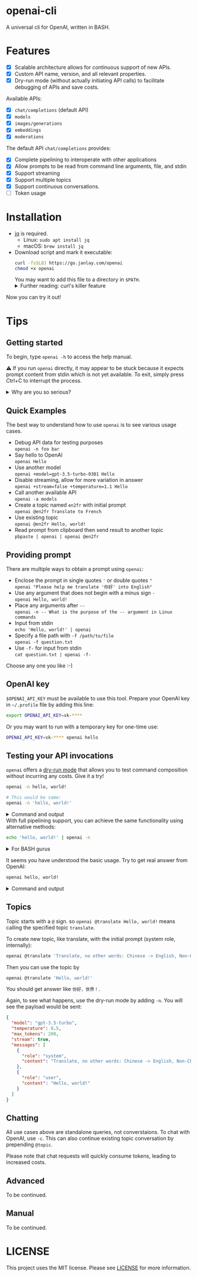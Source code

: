 # openai-cli
A universal cli for OpenAI, written in BASH.

# Features
- [x] Scalable architecture allows for continuous support of new APIs.
- [x] Custom API name, version, and all relevant properties.
- [x] Dry-run mode (without actually initiating API calls) to facilitate debugging of APIs and save costs.

Available APIs:
- [x] `chat/completions` (default API)
- [x] `models`
- [x] `images/generations`
- [x] `embeddings`
- [x] `moderations`

The default API `chat/completions` provides:
- [x] Complete pipelining to interoperate with other applications
- [x] Allow prompts to be read from command line arguments, file, and stdin
- [x] Support streaming
- [x] Support multiple topics
- [x] Support continuous conversations.
- [ ] Token usage

# Installation
- [jq](https://stedolan.github.io/jq/) is required.
  - Linux: `sudo apt install jq`
  - macOS: `brew install jq`
- Download script and mark it executable:
  ```bash
  curl -fsSLOJ https://go.janlay.com/openai
  chmod +x openai
  ```
  You may want to add this file to a directory in `$PATH`. 
  <details>
  <summary>Further reading: curl's killer feature</summary>
  <a href="https://daniel.haxx.se/blog/2020/09/10/store-the-curl-output-over-there/"><code>-OJ</code> is a killer feature</a>
  </details>

Now you can try it out!

# Tips
## Getting started
To begin, type `openai -h` to access the help manual.

⚠️ If you run `openai` directly, it may appear to be stuck because it expects prompt content from stdin which is not yet available. To exit, simply press Ctrl+C to interrupt the process.

<details>
  <summary>Why are you so serious?</summary>
  
What happens when the `openai` command is executed without any parameters? It means that:
- The default API used will be `chat/completions`, and the schema version will be `v1`.
- The prompt will be read from stdin.
- The program will wait for input while stdin remains empty.
</details>

## Quick Examples
The best way to understand how to use `openai` is to see various usage cases.
- Debug API data for testing purposes  
  `openai -n foo bar`
- Say hello to OpenAI  
  `openai Hello`
- Use another model  
  `openai +model=gpt-3.5-turbo-0301 Hello`
- Disable streaming, allow for more variation in answer  
  `openai +stream=false +temperature=1.1 Hello`
- Call another available API  
  `openai -a models`
- Create a topic named `en2fr` with initial prompt  
  `openai @en2fr Translate to French`
- Use existing topic  
  `openai @en2fr Hello, world!`
- Read prompt from clipboard then send result to another topic  
  `pbpaste | openai | openai @en2fr`

## Providing prompt
There are multiple ways to obtain a prompt using `openai`:
- Enclose the prompt in single quotes `'` or double quotes `"`  
  `openai "Please help me translate '你好' into English"`
- Use any argument that does not begin with a minus sign `-`  
  `openai Hello, world!`
- Place any arguments after `--`  
  `openai -n -- What is the purpose of the -- argument in Linux commands`
- Input from stdin  
  `echo 'Hello, world!' | openai`
- Specify a file path with `-f /path/to/file`  
  `openai -f question.txt`
- Use `-f-` for input from stdin  
  `cat question.txt | openai -f-`

Choose any one you like :-)

## OpenAI key
`$OPENAI_API_KEY` must be available to use this tool. Prepare your OpenAI key in `~/.profile` file by adding this line:
```bash
export OPENAI_API_KEY=sk-****
```
Or you may want to run with a temporary key for one-time use:
```bash
OPENAI_API_KEY=sk-**** openai hello
```

## Testing your API invocations
`openai` offers a [dry-run mode](https://en.wikipedia.org/wiki/Dry_run) that allows you to test command composition without incurring any costs. Give it a try!

```bash
openai -n hello, world!

# This would be same:
openai -n 'hello, world!'
```

<details>
<summary>Command and output</summary>

```
$ openai -n hello, world!
Dry-run mode, no API calls made.

Request URL:
--------------
https://api.openai.com/v1/chat/completions

Authorization:
--------------
Bearer sk-cfw****NYre

Payload:
--------------
{
  "model": "gpt-3.5-turbo",
  "temperature": 0.5,
  "max_tokens": 200,
  "stream": true,
  "messages": [
    {
      "role": "user",
      "content": "hello, world!"
    }
  ]
}
```
</details>
With full pipelining support, you can achieve the same functionality using alternative methods:

```bash
echo 'hello, world!' | openai -n
```

<details>
<summary>For BASH gurus</summary>

This would be same:
```bash
echo 'hello, world!' >hello.txt
openai -n <hello.txt
```

Even this one:
```bash
openai -n <<<'hello, world!'
```

and this:
```bash
openai -n <<(echo 'hello, world!')
```
</details>

It seems you have understood the basic usage. Try to get real answer from OpenAI:

```bash
openai hello, world!
```

<details>
<summary>Command and output</summary>

```
 $ openai hello, world!
Hello there! How can I assist you today?
```

</details>

## Topics
Topic starts with a `@` sign. so `openai @translate Hello, world!` means calling the specified topic `translate`.

To create new topic, like translate, with the initial prompt (system role, internally):
```bash
openai @translate 'Translate, no other words: Chinese -> English, Non-Chinese -> Chinese'
```

Then you can use the topic by
```bash
openai @translate 'Hello, world!'
```
You should get answer like `你好，世界！`.

Again, to see what happens, use the dry-run mode by adding `-n`. You will see the payload would be sent:
```json
{
  "model": "gpt-3.5-turbo",
  "temperature": 0.5,
  "max_tokens": 200,
  "stream": true,
  "messages": [
    {
      "role": "system",
      "content": "Translate, no other words: Chinese -> English, Non-Chinese -> Chinese"
    },
    {
      "role": "user",
      "content": "Hello, world!"
    }
  ]
}
```

## Chatting
All use cases above are standalone queries, not converstaions. To chat with OpenAI, use `-c`. This can also continue existing topic conversation by prepending `@topic`.

Please note that chat requests will quickly consume tokens, leading to increased costs.

## Advanced
To be continued.

## Manual
To be continued.

# LICENSE
This project uses the MIT license. Please see [LICENSE](https://github.com/janlay/openai-cli/blob/master/LICENSE) for more information.
